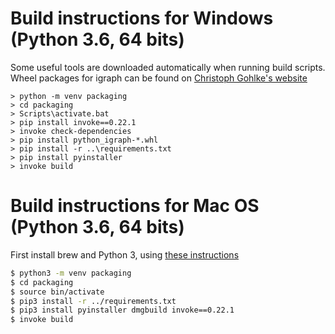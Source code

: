 # Build instructions for Windows (Python 3.6, 64 bits)
Some useful tools are downloaded automatically when running build scripts.
Wheel packages for igraph can be found on [Christoph Gohlke's website](https://www.lfd.uci.edu/~gohlke/pythonlibs/#python-igraph)

```
> python -m venv packaging
> cd packaging
> Scripts\activate.bat
> pip install invoke==0.22.1
> invoke check-dependencies
> pip install python_igraph-*.whl
> pip install -r ..\requirements.txt
> pip install pyinstaller
> invoke build
```

# Build instructions for Mac OS (Python 3.6, 64 bits)
First install brew and Python 3, using [these instructions](http://docs.python-guide.org/en/latest/starting/install3/osx/)

```bash
$ python3 -m venv packaging
$ cd packaging
$ source bin/activate
$ pip3 install -r ../requirements.txt
$ pip3 install pyinstaller dmgbuild invoke==0.22.1
$ invoke build
```